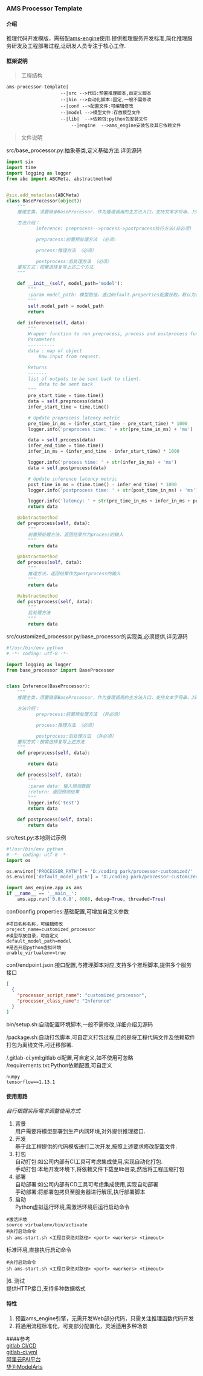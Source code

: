 ### AMS Processor Template  

#### 介绍
推理代码开发模版，需搭配[ams-engine](https://gitee.com/easy-ams/ams-engine.git )使用.提供推理服务开发标准,简化推理服务研发及工程部署过程,让研发人员专注于核心工作. 

#### 框架说明

>工程结构  

```shell script
ams-processor-template|
                    --|src -->代码:预置推理脚本,自定义脚本
                    --|bin -->自动化脚本:固定,一般不需修改
                    --|conf -->配置文件:可编辑修改
                    --|model -->模型文件:存放模型文件
                    --|lib|  -->依赖包:python包安装文件
                        --|engine  -->ams_engine安装包及其它依赖文件
```

>文件说明  

src/base_processor.py:抽象基类,定义基础方法.详见源码
```python
import six
import time
import logging as logger
from abc import ABCMeta, abstractmethod


@six.add_metaclass(ABCMeta)
class BaseProcessor(object):
    """
    推理主类，须要继承BaseProcessor，作为推理调用的主方法入口，支持文本字符串、JSON、二进制参数类型(文件、图片)

    方法介绍：
           inference: preprocess-->process->postprocess执行方法(非必须)

           preprocess:前置预处理方法 （必须）

           process:推理方法 （必须）

           postprocess:后处理方法 （必须）
    重写方式：按需选择复写上述三个方法
    """

    def __init__(self, model_path='model'):
        """
        :param model_path: 模型路径，通过default.properties配置获取，默认为相对路径model_store
        """
        self.model_path = model_path
        return

    def inference(self, data):
        """
        Wrapper function to run preprocess, process and postprocess functions.
        Parameters
        ----------
        data : map of object
            Raw input from request.

        Returns
        -------
        list of outputs to be sent back to client.
            data to be sent back
        """
        pre_start_time = time.time()
        data = self.preprocess(data)
        infer_start_time = time.time()

        # Update preprocess latency metric
        pre_time_in_ms = (infer_start_time - pre_start_time) * 1000
        logger.info('preprocess time: ' + str(pre_time_in_ms) + 'ms')

        data = self.process(data)
        infer_end_time = time.time()
        infer_in_ms = (infer_end_time - infer_start_time) * 1000

        logger.info('process time: ' + str(infer_in_ms) + 'ms')
        data = self.postprocess(data)

        # Update inference latency metric
        post_time_in_ms = (time.time() - infer_end_time) * 1000
        logger.info('postprocess time: ' + str(post_time_in_ms) + 'ms')

        logger.info('latency: ' + str(pre_time_in_ms + infer_in_ms + post_time_in_ms) + 'ms')
        return data

    @abstractmethod
    def preprocess(self, data):
        """
        前置预处理方法，返回结果作为process的输入
        """
        return data

    @abstractmethod
    def process(self, data):
        """
        推理方法，返回结果作为postprocess的输入
        """
        return data

    @abstractmethod
    def postprocess(self, data):
        """
        后处理方法
        """
        return data

```

src/customized_processor.py:base_processor的实现类,必须提供,详见源码
```python
#!/usr/bin/env python
# -*- coding: utf-8 -*-

import logging as logger
from base_processor import BaseProcessor


class Inference(BaseProcessor):
    """
    推理主类，须要继承BaseProcessor，作为推理调用的主方法入口，支持文本字符串、JSON、二进制参数类型(文件、图片)

    方法介绍：
           preprocess:前置预处理方法 （非必须）

           process:推理方法 （必须）

           postprocess:后处理方法 （非必须）
    重写方式：按需选择复写上述方法
    """
    def preprocess(self, data):

        return data

    def process(self, data):
        """
        :param data: 输入预测数据
        :return: 返回预测结果
        """
        logger.info('test')
        return data

    def postprocess(self, data):
        return data
```
src/test.py:本地测试示例
```python
#!/usr/bin/env python
# -*- coding: utf-8 -*-
import os

os.environ['PROCESSOR_PATH'] = 'D:/coding park/processor-customized/'
os.environ['default_model_path'] = 'D:/coding park/processor-customized/model'

import ams_engine.app as ams
if __name__ == '__main__':
    ams.app.run('0.0.0.0', 8088, debug=True, threaded=True)

```
conf/config.properties:基础配置,可增加自定义参数
```properties
#项目名称名称，可编辑修改
project_name=customized_processor
#模型存放目录，可自定义
default_model_path=model
#是否开启python虚拟环境
enable_virtualenv=true
```

conf/endpoint.json:接口配置,与推理脚本对应,支持多个推理脚本,提供多个服务接口  
```json
[
  {
    "processor_script_name": "customized_processor",
    "processor_class_name": "Inference"
  }
]
```

bin/setup.sh:自动配置环境脚本,一般不需修改,详细介绍见源码  

/package.sh:自动打包脚本,可自定义打包过程,目的是将工程代码文件及依赖软件打包为离线文件,可迁移部署.  

/.gitlab-ci.yml:gitlab ci配置,可自定义,如不使用可忽略  
/requirements.txt:Python依赖配置,可自定义  
```properties
numpy
tensorflow==1.13.1
```

#### 使用思路
*自行根据实际需求调整使用方式*  
1.  背景  
用户需要将模型部署到生产内网环境,对外提供推理接口.  
2.  开发  
基于此工程提供的代码模版进行二次开发,按照上述要求修改配置文件.  
3.  打包  
自动打包:如公司内部有CI工具可考虑集成使用,实现自动化打包.  
手动打包:本地开发环境下,将依赖文件下载至lib目录,然后将工程压缩打包  
4.  部署  
自动部署:如公司内部有CD工具可考虑集成使用,实现自动部署  
手动部署:将部署包拷贝至服务器进行解压,执行部署脚本  
5.  启动  
Python虚拟运行环境,需激活环境后运行启动命令  
```shell script
#激活环境
source virtualenv/bin/activate
#执行启动命令
sh ams-start.sh <工程目录绝对路径> <port> <workers> <timeout>
```
标准环境,直接执行启动命令
```shell script
#执行启动命令
sh ams-start.sh <工程目录绝对路径> <port> <workers> <timeout>
```
|6.  测试  
提供HTTP接口,支持多种数据格式  

#### 特性
1.  预置ams_engine引擎，无需开发Web部分代码，只需关注推理函数代码开发  
2.  将通用流程标准化，可变部分配置化，灵活适用多种场景  

####参考  
[gitlab CI/CD](https://zhuanlan.zhihu.com/p/159709306)  
[gitlab-ci.yml](https://docs.gitlab.com/ee/ci/yaml/includes.)  
[阿里云PAI平台](https://help.aliyun.com/document_detail/113696.html?spm=a2c4g.11186623.6.745.58006125dhhphT)  
[华为ModelArts](https://www.huaweicloud.com/product/modelarts.html)  